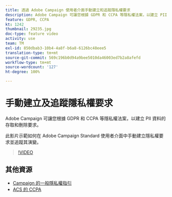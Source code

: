 ```yaml
---
title: 透過 Adobe Campaign 使用者介面手動建立和追蹤隱私權要求
description: Adobe Campaign 可讓您根據 GDPR 和 CCPA 等隱私權法案，以建立 PII 資料的存取和刪除要求。此影片示範如何在 Adobe Campaign Standard 使用者介面中手動建立隱私權要求並追蹤其演變。
feature: GDPR, CCPA
kt: 1242
thumbnail: 29235.jpg
doc-type: feature video
activity: use
team: TM
exl-id: 850dbab3-10b4-4a8f-b6a8-6126bc48eee5
translation-type: tm+mt
source-git-commit: 569c196b0d94a9bee5010da46003ed7b2a8afefd
workflow-type: tm+mt
source-wordcount: '127'
ht-degree: 100%

---
```


# 手動建立及追蹤隱私權要求

Adobe Campaign 可讓您根據 GDPR 和 CCPA 等隱私權法案，以建立 PII 資料的存取和刪除要求。

此影片示範如何在 Adobe Campaign Standard 使用者介面中手動建立隱私權要求並追蹤其演變。

>[!VIDEO](https://video.tv.adobe.com/v/29235?quality=12)

## 其他資源

* [Campaign 的一般隱私權指引](https://helpx.adobe.com/tw/campaign/kb/campaign-privacy-overview.html)
* [ACS 的 CCPA](https://helpx.adobe.com/tw/campaign/kb/acs-privacy.html#ccpa)

